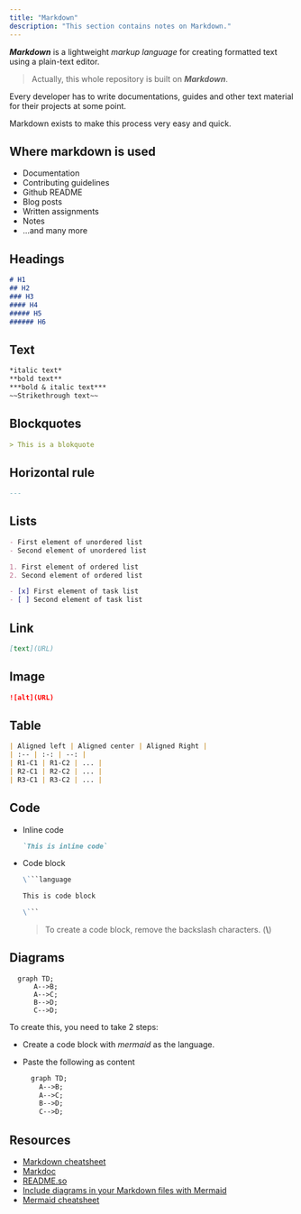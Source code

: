 ```yaml
---
title: "Markdown"
description: "This section contains notes on Markdown."
---
```


***Markdown*** is a lightweight *markup language* for creating formatted text using a plain-text editor.

> Actually, this whole repository is built on ***Markdown***.

Every developer has to write documentations, guides and other text material for their projects at some point.

Markdown exists to make this process very easy and quick.

## Where markdown is used

- Documentation
- Contributing guidelines
- Github README
- Blog posts
- Written assignments
- Notes
- ...and many more

## Headings

```markdown
# H1
## H2
### H3
#### H4
##### H5
###### H6
```

## Text

```markdown
*italic text*
**bold text**
***bold & italic text***
~~Strikethrough text~~
```

## Blockquotes

```markdown
> This is a blokquote
```

## Horizontal rule

```markdown
---
```

## Lists

```markdown
- First element of unordered list
- Second element of unordered list

1. First element of ordered list
2. Second element of ordered list

- [x] First element of task list
- [ ] Second element of task list
```

## Link

```markdown
[text](URL)
```

## Image

```markdown
![alt](URL)
```

## Table

```markdown
| Aligned left | Aligned center | Aligned Right |
| :-- | :-: | --: |
| R1-C1 | R1-C2 | ... |
| R2-C1 | R2-C2 | ... |
| R3-C1 | R3-C2 | ... |
```

## Code

- Inline code

  ```markdown
  `This is inline code`
  ```

- Code block

  ```markdown
  \```language

  This is code block

  \```
  ```

  > To create a code block, remove the backslash characters. (**\\**)

## Diagrams

```mermaid
  graph TD;
      A-->B;
      A-->C;
      B-->D;
      C-->D;
```

To create this, you need to take 2 steps:

- Create a code block with *mermaid* as the language.
- Paste the following as content

  ```markdown
    graph TD;
      A-->B;
      A-->C;
      B-->D;
      C-->D;
  ```

## Resources

- [Markdown cheatsheet](https://www.markdownguide.org/cheat-sheet/)
- [Markdoc](https://markdoc.io)
- [README.so](https://readme.so/editor)
- [Include diagrams in your Markdown files with Mermaid](https://github.blog/2022-02-14-include-diagrams-markdown-files-mermaid/)
- [Mermaid cheatsheet](https://jojozhuang.github.io/tutorial/mermaid-cheat-sheet/)
